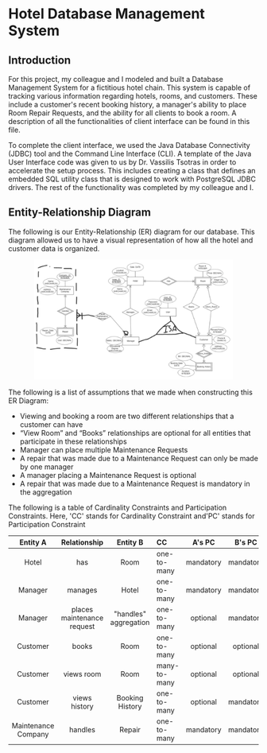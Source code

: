 # Hotel Database Management System

## Introduction

For this project, my colleague and I modeled and built a Database Management System for a fictitious hotel chain. This system is capable of tracking various information regarding hotels, rooms, and customers. These include a customer's recent booking history, a manager's ability to place Room Repair Requests, and the ability for all clients to book a room. A description of all the functionalities of client interface can be found in this file.


To complete the client interface, we used the Java Database Connectivity (JDBC) tool and the Command Line Interface (CLI). A template of the Java User Interface code was given to us by Dr. Vassilis Tsotras in order to accelerate the setup process. This includes creating a class that defines an embedded SQL utility class that is designed to work with PostgreSQL JDBC drivers. The rest of the functionality was completed by my colleague and I.

## Entity-Relationship Diagram

The following is our Entity-Relationship (ER) diagram for our database. This diagram allowed us to have a visual representation of how all the hotel and customer data is organized. 

<p align = "center">
    <img src = "Images/ERDiagram.png" width = "400" />
</p>

The following is a list of assumptions that we made when constructing this ER Diagram:

* Viewing and booking a room are two different relationships that a customer can have
* “View Room” and “Books” relationships are optional for all entities that participate in these relationships
* Manager can place multiple Maintenance Requests
* A repair that was made due to a Maintenance Request can only be made by one manager 
* A manager placing a Maintenance Request is optional
* A repair that was made due to a Maintenance Request is mandatory in the aggregation

The following is a table of Cardinality Constraints and Participation Constraints. Here, 'CC' stands for Cardinality Constraint and'PC' stands for Participation Constraint

| Entity A | Relationship | Entity B | CC | A's PC | B's PC |
|:----------:|:----------:|:----------:|:----------|:----------:|:----------:|
| Hotel  | has  | Room | one-to-many | mandatory | mandatory |
| Manager   | manages   | Hotel | one-to-many | mandatory | mandatory |
| Manager | places maintenance request | "handles" aggregation | one-to-many | optional | mandatory|
| Customer | books | Room | one-to-many | optional | optional |
| Customer | views room | Room | many-to-many | optional | optional |
| Customer | views history | Booking History | one-to-many | optional | mandatory |
| Maintenance Company | handles | Repair | one-to-many | mandatory | mandatory |


